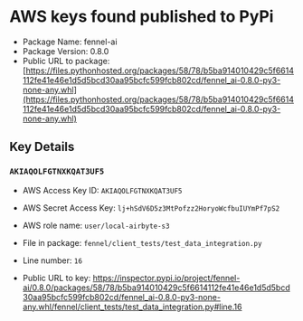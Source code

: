 # AWS keys found published to PyPi

* Package Name: fennel-ai
* Package Version: 0.8.0
* Public URL to package: [https://files.pythonhosted.org/packages/58/78/b5ba914010429c5f6614112fe41e46e1d5d5bcd30aa95bcfc599fcb802cd/fennel_ai-0.8.0-py3-none-any.whl](https://files.pythonhosted.org/packages/58/78/b5ba914010429c5f6614112fe41e46e1d5d5bcd30aa95bcfc599fcb802cd/fennel_ai-0.8.0-py3-none-any.whl)

## Key Details

### `AKIAQOLFGTNXKQAT3UF5`

* AWS Access Key ID: `AKIAQOLFGTNXKQAT3UF5`
* AWS Secret Access Key: `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` 
* AWS role name: `user/local-airbyte-s3`
* File in package: `fennel/client_tests/test_data_integration.py`
* Line number: `16`

* Public URL to key: https://inspector.pypi.io/project/fennel-ai/0.8.0/packages/58/78/b5ba914010429c5f6614112fe41e46e1d5d5bcd30aa95bcfc599fcb802cd/fennel_ai-0.8.0-py3-none-any.whl/fennel/client_tests/test_data_integration.py#line.16


